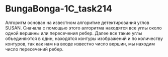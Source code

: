 # BungaBonga-1C_task214
Алгоритм основан на известном алгоритме детектирования углов SUSAN. Сначала с помощью этого алгоритма находятся все углы около одной вершины или пересечения ребер. Далее все такие углы объединяются в один, находятся контуры изображений и по количеству контуров, так как нам на входе известно число вершин, мы находим число пересечений ребер.
